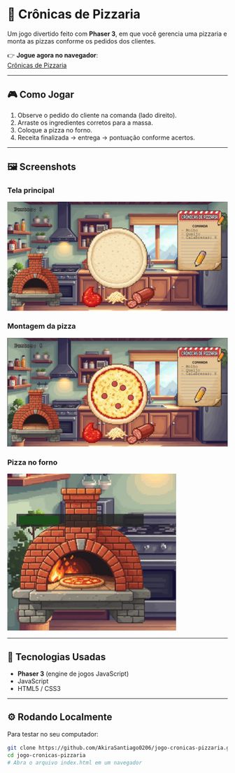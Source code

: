 # 🍕 Crônicas de Pizzaria

Um jogo divertido feito com **Phaser 3**, em que você gerencia uma pizzaria e monta as pizzas conforme os pedidos dos clientes.

👉 **Jogue agora no navegador**:  
[Crônicas de Pizzaria](https://akirasantiago0206.github.io/jogo-cronicas-pizzaria/)

---

## 🎮 Como Jogar

1. Observe o pedido do cliente na comanda (lado direito).  
2. Arraste os ingredientes corretos para a massa.  
3. Coloque a pizza no forno.  
4. Receita finalizada → entrega → pontuação conforme acertos.

---

## 🖼 Screenshots

### Tela principal  
![Tela principal](./screenshots/gameplay.png)

### Montagem da pizza  
![Montagem da pizza](./screenshots/montagem.png)

### Pizza no forno  
![Pizza no forno](./screenshots/forno.png)

---

## 🚀 Tecnologias Usadas

- **Phaser 3** (engine de jogos JavaScript)  
- JavaScript  
- HTML5 / CSS3  

---

## ⚙️ Rodando Localmente

Para testar no seu computador:

```bash
git clone https://github.com/AkiraSantiago0206/jogo-cronicas-pizzaria.git
cd jogo-cronicas-pizzaria
# Abra o arquivo index.html em um navegador
